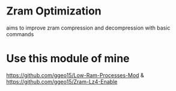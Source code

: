 # Zram Optimization 

aims to improve zram compression and decompression with basic commands

# Use this module of mine

https://github.com/ggeo15/Low-Ram-Processes-Mod
&
https://github.com/ggeo15/Zram-Lz4-Enable
